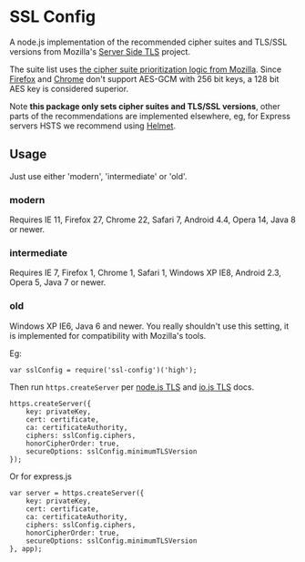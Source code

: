 # SSL Config

A node.js implementation of the recommended cipher suites and TLS/SSL versions from Mozilla's [Server Side TLS](https://github.com/mozilla/server-side-tls) project.

The suite list uses [the cipher suite prioritization logic from Mozilla](https://wiki.mozilla.org/Security/Server_Side_TLS#Prioritization_logic). Since [Firefox](https://www.ssllabs.com/ssltest/viewClient.html?name=Firefox&version=35&platform=OS%20X) and [Chrome](https://www.ssllabs.com/ssltest/viewClient.html?name=Chrome&version=40&platform=OS%20X) don't support AES-GCM with 256 bit keys, a 128 bit AES key is considered superior.

Note **this package only sets cipher suites and TLS/SSL versions**, other parts of the recommendations are implemented elsewhere, eg, for Express servers HSTS we recommend using [Helmet](https://www.npmjs.com/package/helmet).

## Usage

Just use either 'modern', 'intermediate' or 'old'.

### modern

Requires IE 11, Firefox 27, Chrome 22, Safari 7, Android 4.4, Opera 14, Java 8 or newer.

### intermediate

Requires IE 7, Firefox 1, Chrome 1, Safari 1, Windows XP IE8, Android 2.3, Opera 5, Java 7 or newer.

### old

Windows XP IE6, Java 6 and newer. You really shouldn't use this setting, it is implemented for compatibility with Mozilla's tools.

Eg:

	var sslConfig = require('ssl-config')('high');

Then run `https.createServer` per [node.js TLS](https://nodejs.org/api/tls.html) and [io.js TLS](https://iojs.org/api/tls.html#tls_tls_createserver_options_secureconnectionlistener) docs.

	https.createServer({
		key: privateKey,
		cert: certificate,
		ca: certificateAuthority,
		ciphers: sslConfig.ciphers,
		honorCipherOrder: true,
		secureOptions: sslConfig.minimumTLSVersion
	});

Or for express.js

	var server = https.createServer({
		key: privateKey,
		cert: certificate,
		ca: certificateAuthority,
		ciphers: sslConfig.ciphers,
		honorCipherOrder: true,
		secureOptions: sslConfig.minimumTLSVersion
	}, app);

